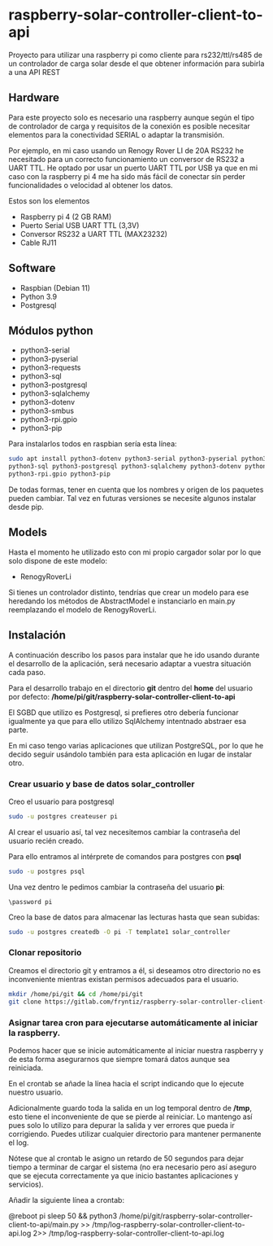 # raspberry-solar-controller-client-to-api

Proyecto para utilizar una raspberry pi como cliente para rs232/ttl/rs485 de un controlador de carga solar desde el que obtener información para subirla a una API REST


## Hardware

Para este proyecto solo es necesario una raspberry aunque según el tipo de
controlador de carga y requisitos de la conexión es posible necesitar elementos
para la conectividad SERIAL o adaptar la transmisión.

Por ejemplo, en mi caso usando un Renogy Rover LI de 20A RS232 he necesitado
para un correcto funcionamiento un conversor de RS232 a UART TTL. He optado
por usar un puerto UART TTL por USB ya que en mi caso con la raspberry pi 4 me 
ha sido más fácil de conectar sin perder funcionalidades o velocidad al 
obtener los datos.

Estos son los elementos
- Raspberry pi 4 (2 GB RAM)
- Puerto Serial USB UART TTL (3,3V)
- Conversor RS232 a UART TTL (MAX23232)
- Cable RJ11

## Software

- Raspbian (Debian 11)
- Python 3.9
- Postgresql

## Módulos python

- python3-serial 
- python3-pyserial
- python3-requests
- python3-sql
- python3-postgresql
- python3-sqlalchemy
- python3-dotenv
- python3-smbus
- python3-rpi.gpio
- python3-pip

Para instalarlos todos en raspbian sería esta línea:

```bash
sudo apt install python3-dotenv python3-serial python3-pyserial python3-requests \
python3-sql python3-postgresql python3-sqlalchemy python3-dotenv python3-smbus \
python3-rpi.gpio python3-pip
```

De todas formas, tener en cuenta que los nombres y origen de los paquetes pueden
cambiar. Tal vez en futuras versiones se necesite algunos instalar desde pip.

## Models

Hasta el momento he utilizado esto con mi propio cargador solar por lo que solo
dispone de este modelo:

- RenogyRoverLi

Si tienes un controlador distinto, tendrías que crear un modelo para ese 
heredando los métodos de AbstractModel e instanciarlo en main.py reemplazando
el modelo de RenogyRoverLi.

## Instalación

A continuación describo los pasos para instalar que he ido usando durante el
desarrollo de la aplicación, será necesario adaptar a vuestra situación cada
paso.

Para el desarrollo trabajo en el directorio **git** dentro del **home** del
usuario por defecto: **/home/pi/git/raspberry-solar-controller-client-to-api**

El SGBD que utilizo es Postgresql, si prefieres otro debería funcionar igualmente
ya que para ello utilizo SqlAlchemy intentnado abstraer esa parte.

En mi caso tengo varias aplicaciones que utilizan PostgreSQL, por lo que he 
decido seguir usándolo también para esta aplicación en lugar de instalar otro.

### Crear usuario y base de datos solar_controller

Creo el usuario para postgresql

```bash
sudo -u postgres createuser pi
```

Al crear el usuario así, tal vez necesitemos cambiar la contraseña del
usuario recién creado.

Para ello entramos al intérprete de comandos para postgres con **psql**

```bash
sudo -u postgres psql
```

Una vez dentro le pedimos cambiar la contraseña del usuario **pi**:

```postgresql
\password pi
```

Creo la base de datos para almacenar las lecturas hasta que sean subidas:

```bash
sudo -u postgres createdb -O pi -T template1 solar_controller
```

### Clonar repositorio

Creamos el directorio git y entramos a él, si deseamos otro directorio no
es inconveniente mientras existan permisos adecuados para el usuario.

```bash
mkdir /home/pi/git && cd /home/pi/git
git clone https://gitlab.com/fryntiz/raspberry-solar-controller-client-to-api.git
```

### Asignar tarea cron para ejecutarse automáticamente al iniciar la raspberry.

Podemos hacer que se inicie automáticamente al iniciar nuestra raspberry y
de esta forma asegurarnos que siempre tomará datos aunque sea reiniciada.

En el crontab se añade la línea hacia el script indicando que lo ejecute nuestro
usuario.

Adicionalmente guardo toda la salida en un log temporal dentro de **/tmp**,
esto tiene el inconveniente de que se pierde al reiniciar. Lo mantengo así
pues solo lo utilizo para depurar la salida y ver errores que pueda ir
corrigiendo. Puedes utilizar cualquier directorio para mantener permanente el
log.

Nótese que al crontab le asigno un retardo de 50 segundos para dejar tiempo a
terminar de cargar el sistema (no era necesario pero así aseguro que se
ejecuta correctamente ya que inicio bastantes aplicaciones y servicios).

Añadir la siguiente línea a crontab:

@reboot pi sleep 50 && python3 /home/pi/git/raspberry-solar-controller-client-to-api/main.py >> /tmp/log-raspberry-solar-controller-client-to-api.log 2>> /tmp/log-raspberry-solar-controller-client-to-api.log
